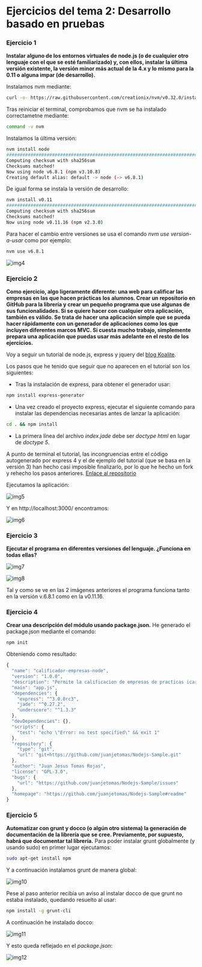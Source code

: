 # Ejercicios del tema 2: Desarrollo basado en pruebas
### Ejercicio 1
**Instalar alguno de los entornos virtuales de node.js (o de cualquier otro lenguaje con el que se esté familiarizado) y, con ellos, instalar la última versión existente, la versión minor más actual de la 4.x y lo mismo para la 0.11 o alguna impar (de desarrollo).**

Instalamos nvm mediante:
```bash
curl -o- https://raw.githubusercontent.com/creationix/nvm/v0.32.0/install.sh | bash
```
Tras reiniciar el terminal, comprobamos que nvm se ha instalado correctametne mediante:
```bash
command -v nvm
```
Instalamos la última versión:
```bash
nvm install node
######################################################################## 100,0%
Computing checksum with sha256sum
Checksums matched!
Now using node v6.8.1 (npm v3.10.8)
Creating default alias: default -> node (-> v6.8.1)
```
De igual forma se instala la versión de desarrollo:
```bash
nvm install v0.11
######################################################################## 100,0%
Computing checksum with sha256sum
Checksums matched!
Now using node v0.11.16 (npm v2.3.0)
```
Para hacer el cambio entre versiones se usa el comando _nvm use version-a-usar_ como por ejemplo:
```bash
nvm use v6.8.1
```

![img4](Capturas/imagen4.png)

### Ejercicio 2
**Como ejercicio, algo ligeramente diferente: una web para calificar las empresas en las que hacen prácticas los alumnos.
Crear un repositorio en GitHub para la librería y crear un pequeño programa que use algunas de sus funcionalidades.
Si se quiere hacer con cualquier otra aplicación, también es válido. Se trata de hacer una aplicación simple que se pueda hacer rápidamente con un generador de aplicaciones como los que incluyen diferentes marcos MVC. Si cuesta mucho trabajo, simplemente prepara una aplicación que puedas usar más adelante en el resto de los ejercicios.**

Voy a seguir un tutorial de node.js, express y jquery del [blog Koalite](http://blog.koalite.com/2011/11/tutorial-node-js-express-jquery-i-creando-la-aplicacion/).

Los pasos que he tenido que seguir que no aparecen en el tutorial son los siguientes:
* Tras la instalación de express, para obtener el generador usar:
```bash
npm install express-generator
```
* Una vez creado el proyecto express, ejecutar el siguiente comando para instalar las dependencias necesarias antes de lanzar la aplicación:
```bash
cd . && npm install
```
* La primera línea del archivo _index.jade_ debe ser _doctype html_ en lugar de _doctype 5_.

A punto de terminal el tutorial, las incongruencias entre el código autogenerado por express 4 y el de ejemplo del tutorial (que se basa en la versión 3) han hecho casi imposible finalizarlo, por lo que he hecho un fork y rehecho los pasos anteriores. [Enlace al repositorio](https://github.com/juanjetomas/Nodejs-Sample)

Ejecutamos la aplicación:

![img5](Capturas/imagen5.png)

Y en http://localhost:3000/ encontramos:

![img6](Capturas/imagen6.png)

### Ejercicio 3
**Ejecutar el programa en diferentes versiones del lenguaje. ¿Funciona en todas ellas?**

![img7](Capturas/imagen7.png)

![img8](Capturas/imagen8.png)

Tal y como se ve en las 2 imágenes anteriores el programa funciona tanto en la versión v.6.8.1 como en la v0.11.16.

### Ejercicio 4
**Crear una descripción del módulo usando package.json.**
He generado el package.json mediante el comando:
```bash
npm init
```
Obteniendo como resultado:
```javascript
{
  "name": "calificador-empresas-node",
  "version": "1.0.0",
  "description": "Permite la calificacion de empresas de practicas icaro",
  "main": "app.js",
  "dependencies": {
    "express": "^3.0.0rc3",
    "jade": "^0.27.2",
    "underscore": "^1.3.3"
  },
  "devDependencies": {},
  "scripts": {
    "test": "echo \"Error: no test specified\" && exit 1"
  },
  "repository": {
    "type": "git",
    "url": "git+https://github.com/juanjetomas/Nodejs-Sample.git"
  },
  "author": "Juan Jesus Tomas Rojas",
  "license": "GPL-3.0",
  "bugs": {
    "url": "https://github.com/juanjetomas/Nodejs-Sample/issues"
  },
  "homepage": "https://github.com/juanjetomas/Nodejs-Sample#readme"
}
```

### Ejercicio 5
**Automatizar con grunt y docco (o algún otro sistema) la generación de documentación de la librería que se cree. Previamente, por supuesto, habrá que documentar tal librería.**
Para poder instalar grunt globalmente (y usando sudo) en primer lugar ejecutamos:
```bash
sudo apt-get install npm
```
Y a continuación instalamos grunt de manera global:

![img10](Capturas/imagen10.png)

Pese al paso anterior recibía un aviso al instalar docco de que grunt no estaba instalado, quedando resuelto al usar:
```bash
npm install -g grunt-cli
```
A continuación he instalado docco:

![img11](Capturas/imagen11.png)

Y esto queda reflejado en el _package.json_:

![img12](Capturas/imagen12.png)
